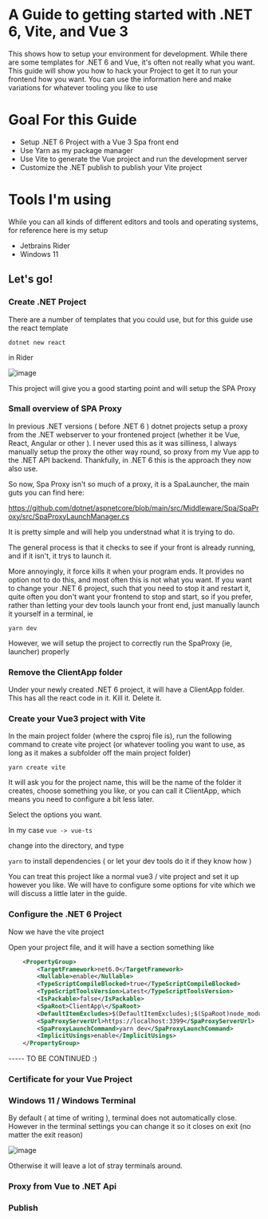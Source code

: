 # A Guide to getting started with .NET 6, Vite, and Vue 3

This shows how to setup your environment for development.  While there are some templates for .NET 6 and Vue, it's often not really what you want.   This guide will show you how to hack your Project to get it to run your frontend how you want.   You can use the information here and make variations for whatever tooling you like to use

# Goal For this Guide

- Setup .NET 6 Project with a Vue 3 Spa front end
- Use Yarn as my package manager
- Use Vite to generate the Vue project and run the development server
- Customize the .NET publish to publish your Vite project

# Tools I'm using

While you can all kinds of different editors and tools and operating systems, for reference here is my setup

- Jetbrains Rider
- Windows 11




## Let's go!

### Create .NET Project

There are a number of templates that you could use, but for this guide use the react template

```dotnet new react```

in Rider

![image](https://user-images.githubusercontent.com/86080/144359457-c1485bff-7d36-4a57-ad55-b346ebca480f.png)

This project will give you a good starting point and will setup the SPA Proxy

### Small overview of SPA Proxy

In previous .NET versions ( before .NET 6 ) dotnet projects setup a proxy from the .NET webserver to your frontened project (whether it be Vue, React, Angular or other ).  I never used this as it was silliness, I always manually setup the proxy the other way round, so proxy from my Vue app to the .NET API backend.  Thankfully, in .NET 6 this is the approach they now also use.

So now, Spa Proxy isn't so much of a proxy, it is a SpaLauncher, the main guts you can find here:

https://github.com/dotnet/aspnetcore/blob/main/src/Middleware/Spa/SpaProxy/src/SpaProxyLaunchManager.cs

It is pretty simple and will help you understnad what it is trying to do.

The general process is that it checks to see if your front is already running, and if it isn't, it trys to launch it.

More annoyingly, it force kills it when your program ends.  It provides no option not to do this, and most often this is not what you want.  If you want to change your .NET 6 project, such that you need to stop it and restart it, quite often you don't want your frontend to stop and start, so if you prefer, rather than letting your dev tools launch your front end, just manually launch it yourself in a terminal, ie

```yarn dev```

However, we will setup the project to correctly run the SpaProxy (ie, launcher) properly

### Remove the ClientApp folder

Under your newly created .NET 6 project, it will have a ClientApp folder. This has all the react code in it.  Kill it. Delete it.

### Create your Vue3 project with Vite

In the main project folder  (where the csproj file is), run the following command to create vite project (or whatever tooling you want to use, as long as it makes a subfolder off the main project folder)

```yarn create vite```

It will ask you for the project name, this will be the name of the folder it creates, choose something you like, or you can call it ClientApp, which means you need to configure a bit less later.

Select the options you want. 

In my case ```vue -> vue-ts```

change into the directory, and type

```yarn``` to install dependencies ( or let your dev tools do it if they know how )

You can treat this project like a normal vue3 / vite project and set it up however you like.  We will have to configure some options for vite which we will discuss a little later in the guide.


### Configure the .NET 6 Project

Now we have the vite project 

Open your project file, and it will have a section something like 

```XML
    <PropertyGroup>
        <TargetFramework>net6.0</TargetFramework>
        <Nullable>enable</Nullable>
        <TypeScriptCompileBlocked>true</TypeScriptCompileBlocked>
        <TypeScriptToolsVersion>Latest</TypeScriptToolsVersion>
        <IsPackable>false</IsPackable>
        <SpaRoot>ClientApp\</SpaRoot>
        <DefaultItemExcludes>$(DefaultItemExcludes);$(SpaRoot)node_modules\**</DefaultItemExcludes>
        <SpaProxyServerUrl>https://localhost:3399</SpaProxyServerUrl>
        <SpaProxyLaunchCommand>yarn dev</SpaProxyLaunchCommand>
        <ImplicitUsings>enable</ImplicitUsings>
    </PropertyGroup>
```

----- TO BE CONTINUED :)



### Certificate for your Vue Project

### Windows 11 / Windows Terminal 

By default ( at time of writing ), terminal does not automatically close.  However in the terminal settings you can change it so it closes on exit (no matter the exit reason)

![image](https://user-images.githubusercontent.com/86080/144360255-2ce34b66-773f-4396-aa08-ff347f5e42a7.png)

Otherwise it will leave a lot of stray terminals around.



### Proxy from Vue to .NET Api

### Publish
